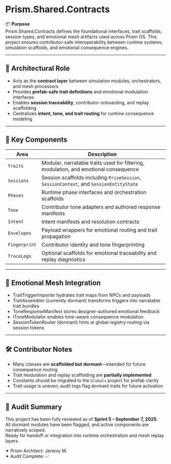 # Prism.Shared.Contracts

📦 **Purpose**  
Prism.Shared.Contracts defines the foundational interfaces, trait scaffolds, session types, and emotional mesh artifacts used across Prism OS. This project ensures contributor-safe interoperability between runtime systems, simulation scaffolds, and emotional consequence engines.

---

## 🧠 Architectural Role

- Acts as the **contract layer** between simulation modules, orchestrators, and mesh processors
- Provides **prefab-safe trait definitions** and emotional modulation interfaces
- Enables **session traceability**, contributor onboarding, and replay scaffolding
- Centralizes **intent, tone, and trait routing** for runtime consequence modeling

---

## 🧩 Key Components

| Area | Description |
|------|-------------|
| `Traits` | Modular, narratable traits used for filtering, modulation, and emotional consequence |
| `Sessions` | Session scaffolds including `PrismSession`, `SessionContext`, and `SessionEntityState` |
| `Phases` | Runtime phase interfaces and orchestration scaffolds |
| `Tone` | Contributor tone adapters and authored response manifests |
| `Intent` | Intent manifests and resolution contracts |
| `Envelopes` | Payload wrappers for emotional routing and trait propagation |
| `Fingerprint` | Contributor identity and tone fingerprinting |
| `TraceLogs` | Optional scaffolds for emotional traceability and replay diagnostics |

---

## 🧬 Emotional Mesh Integration

- TraitTriggerImporter hydrates trait maps from NPCs and payloads
- TraitAssembler (currently dormant) transforms triggers into narratable trait bundles
- ToneResponseManifest stores designer-authored emotional feedback
- IToneModulator enables tone-aware consequence modulation
- SessionTokenRouter (dormant) hints at global registry routing via session tokens

---

## 🛠️ Contributor Notes

- Many classes are **scaffolded but dormant**—intended for future consequence routing
- Trait modulation and replay scaffolding are **partially implemented**
- Constants should be migrated to the `Globals` project for prefab clarity
- Trait usage is uneven; audit logs flag dormant traits for future activation

---

## 🧾 Audit Summary

This project has been fully reviewed as of **Sprint 5 – September 7, 2025**.  
All dormant modules have been flagged, and active components are narratively scoped.  
Ready for handoff or integration into runtime orchestration and mesh replay layers.

✦ Prism Architect: Jeremy M.  
✦ Audit Complete: ✅  